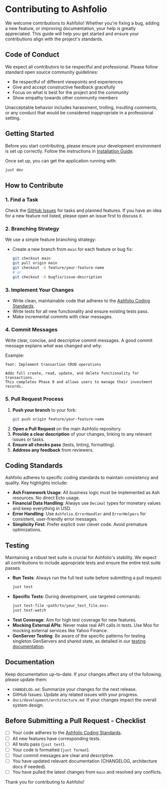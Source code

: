 # Contributing to Ashfolio

We welcome contributions to Ashfolio! Whether you're fixing a bug, adding a new feature, or improving documentation, your help is greatly appreciated. This guide will help you get started and ensure your contributions align with the project's standards.

## Code of Conduct

We expect all contributors to be respectful and professional. Please follow standard open source community guidelines:

- Be respectful of different viewpoints and experiences
- Give and accept constructive feedback gracefully
- Focus on what is best for the project and the community
- Show empathy towards other community members

Unacceptable behavior includes harassment, trolling, insulting comments, or any conduct that would be considered inappropriate in a professional setting.

## Getting Started

Before you start contributing, please ensure your development environment is set up correctly. Follow the instructions in [Installation Guide](docs/getting-started/installation.md).

Once set up, you can get the application running with:

```bash
just dev
```

## How to Contribute

### 1. Find a Task

Check the [GitHub Issues](https://github.com/mdstaff/ashfolio/issues) for tasks and planned features. If you have an idea for a new feature not listed, please open an issue first to discuss it.

### 2. Branching Strategy

We use a simple feature branching strategy:

*   Create a new branch from `main` for each feature or bug fix:
    ```bash
    git checkout main
    git pull origin main
    git checkout -b feature/your-feature-name
    # or
    git checkout -b bugfix/issue-description
    ```

### 3. Implement Your Changes

*   Write clean, maintainable code that adheres to the [Ashfolio Coding Standards](#coding-standards).
*   Write tests for all new functionality and ensure existing tests pass.
*   Make incremental commits with clear messages.

### 4. Commit Messages

Write clear, concise, and descriptive commit messages. A good commit message explains *what* was changed and *why*.

Example:

```
feat: Implement transaction CRUD operations

Adds full create, read, update, and delete functionality for transactions.
This completes Phase 9 and allows users to manage their investment records.
```

### 5. Pull Request Process

1.  **Push your branch** to your fork:
    ```bash
    git push origin feature/your-feature-name
    ```
2.  **Open a Pull Request** on the main Ashfolio repository.
3.  **Provide a clear description** of your changes, linking to any relevant issues or tasks.
4.  **Ensure all checks pass** (tests, linting, formatting).
5.  **Address any feedback** from reviewers.

## Coding Standards

Ashfolio adheres to specific coding standards to maintain consistency and quality. Key highlights include:

*   **Ash Framework Usage**: All business logic must be implemented as Ash resources. No direct Ecto usage.
*   **Financial Data Handling**: Always use `Decimal` types for monetary values and keep everything in USD.
*   **Error Handling**: Use `Ashfolio.ErrorHandler` and `ErrorHelpers` for consistent, user-friendly error messages.
*   **Simplicity First**: Prefer explicit over clever code. Avoid premature optimizations.

## Testing

Maintaining a robust test suite is crucial for Ashfolio's stability. We expect all contributions to include appropriate tests and ensure the entire test suite passes.

*   **Run Tests**: Always run the full test suite before submitting a pull request:
    ```bash
    just test
    ```
*   **Specific Tests**: During development, use targeted commands:
    ```bash
    just test-file <path/to/your_test_file.exs>
    just test-watch
    ```
*   **Test Coverage**: Aim for high test coverage for new features.
*   **Mocking External APIs**: Never make real API calls in tests. Use Mox for mocking external services like Yahoo Finance.
*   **GenServer Testing**: Be aware of the specific patterns for testing singleton GenServers and shared state, as detailed in our [testing documentation](docs/testing/).

## Documentation

Keep documentation up-to-date. If your changes affect any of the following, please update them:

*   `CHANGELOG.md`: Summarize your changes for the next release.
*   GitHub Issues: Update any related issues with your progress.
*   `docs/development/architecture.md`: If your changes impact the overall system design.

## Before Submitting a Pull Request - Checklist

*   [ ] Your code adheres to the [Ashfolio Coding Standards](#coding-standards).
*   [ ] All new features have corresponding tests.
*   [ ] All tests pass (`just test`).
*   [ ] Your code is formatted (`just format`).
*   [ ] Your commit messages are clear and descriptive.
*   [ ] You have updated relevant documentation (CHANGELOG, architecture docs if needed).
*   [ ] You have pulled the latest changes from `main` and resolved any conflicts.

Thank you for contributing to Ashfolio!
